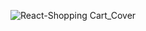 ![React-Shopping Cart_Cover](https://github.com/codewith-vaibhav/React-JS-Shopping-Cart/assets/155068508/a04dca1a-8fe0-4bc8-a095-02a555decf42)
